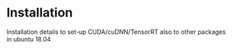# Installation
Installation details to set-up CUDA/cuDNN/TensorRT also to other packages in ubuntu 18.04
